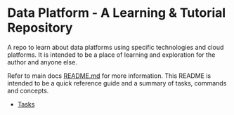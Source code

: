 # Data Platform - A Learning & Tutorial Repository

A repo to learn about data platforms using specific technologies and cloud platforms. It is intended to be a place of learning and exploration for the author and anyone else.

Refer to main docs [README.md](./README.md) for more information. This README is intended to be a quick reference guide and a summary of tasks, commands and concepts.

* [Tasks](https://taskfile.dev/)